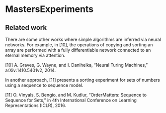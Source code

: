# MastersExperiments

## Related work

There are some other works where simple algorithms are inferred via neural networks. For example, in [10], the operations of copying and sorting an array are performed with a fully differentiable network connected to an eternal memory via attention.

[10] A. Graves, G. Wayne, and I. Danihelka, “Neural Turing Machines,” arXiv:1410.5401v2, 2014.

In another approach, [11] presents a sorting experiment for sets of numbers using a sequence to sequence model.

[11] O. Vinyals, S. Bengio, and M. Kudlur, “OrderMatters: Sequence to Sequence for Sets,” in 4th International Conference
on Learning Representations (ICLR), 2016.